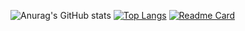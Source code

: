 ![Anurag's GitHub stats](https://github-readme-stats.vercel.app/api?username=mohsinparay&show_icons=true&theme=radical)
[![Top Langs](https://github-readme-stats.vercel.app/api/top-langs/?username=mohsinparay&layout=compact)](https://github.com/mohsinparay/)
[![Readme Card](https://github-readme-stats.vercel.app/api/pin/?username=mohsinparay&repo=github-readme-stats)](https://github.com/mohsinparay/)
